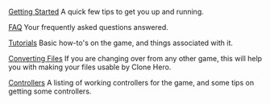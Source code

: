 <!-- TITLE: Help -->
<!-- SUBTITLE: Need some help? We got you. -->
[Getting Started](/help/getting-started)
A quick few tips to get you up and running.

[FAQ](/help/faq)
Your frequently asked questions answered.

[Tutorials](/help/tutorials)
Basic how-to's on the game, and things associated with it.

[Converting Files](/help/converting-files)
If you are changing over from any other game, this will help you with making your files usable by Clone Hero.

[Controllers](/help/controllers)
A listing of working controllers for the game, and some tips on getting some controllers.